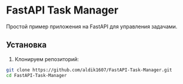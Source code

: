 # FastAPI Task Manager

Простой пример приложения на FastAPI для управления задачами.

## Установка

1. Клонируем репозиторий:
```bash
git clone https://github.com/aldik1607/FastAPI-Task-Manager.git
cd FastAPI-Task-Manager

